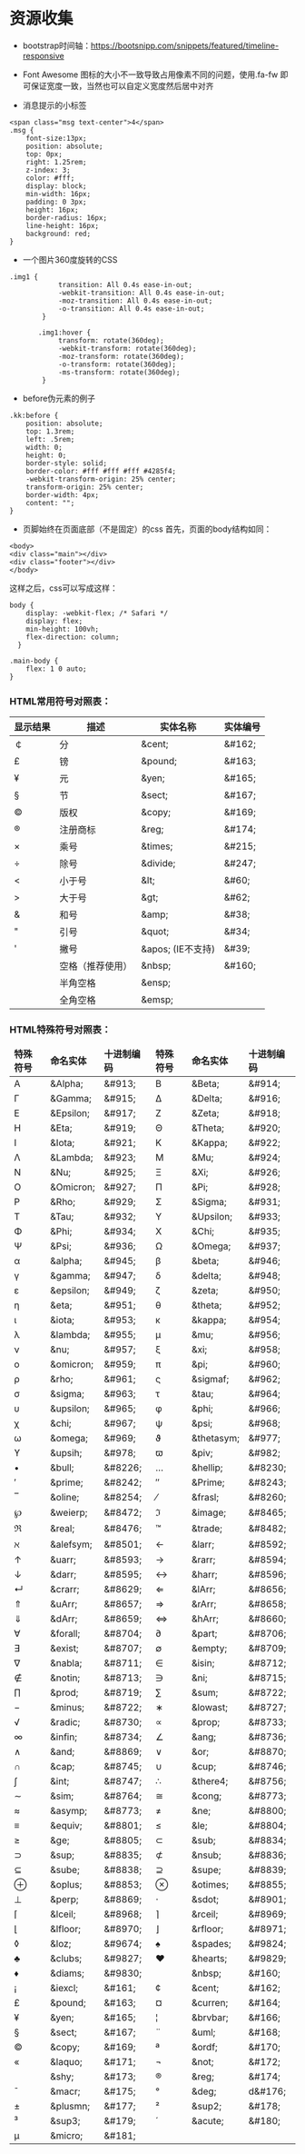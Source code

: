 # 资源收集
- bootstrap时间轴：<https://bootsnipp.com/snippets/featured/timeline-responsive>

- Font Awesome 图标的大小不一致导致占用像素不同的问题，使用.fa-fw 即可保证宽度一致，当然也可以自定义宽度然后居中对齐
- 消息提示的小标签

```
<span class="msg text-center">4</span>
.msg {
    font-size:13px;
    position: absolute;
    top: 0px;
    right: 1.25rem;
    z-index: 3;
    color: #fff;
    display: block;
    min-width: 16px;
    padding: 0 3px;
    height: 16px;
    border-radius: 16px;
    line-height: 16px;
    background: red;
}
```
- 一个图片360度旋转的CSS
```
.img1 {
            transition: All 0.4s ease-in-out;
            -webkit-transition: All 0.4s ease-in-out;
            -moz-transition: All 0.4s ease-in-out;
            -o-transition: All 0.4s ease-in-out;
        }

       .img1:hover {
            transform: rotate(360deg);
            -webkit-transform: rotate(360deg);
            -moz-transform: rotate(360deg);
            -o-transform: rotate(360deg);
            -ms-transform: rotate(360deg);
        }
```
- before伪元素的例子
```
.kk:before {
    position: absolute;
    top: 1.3rem;
    left: .5rem;
    width: 0;
    height: 0;
    border-style: solid;
    border-color: #fff #fff #fff #4285f4;
    -webkit-transform-origin: 25% center;
    transform-origin: 25% center;
    border-width: 4px;
    content: "";
}
```
- 页脚始终在页面底部（不是固定）的css
首先，页面的body结构如同：
```
<body>
<div class="main"></div>
<div class="footer"></div>
</body>
```
这样之后，css可以写成这样：
```
body {
	display: -webkit-flex; /* Safari */
    display: flex;
    min-height: 100vh;
    flex-direction: column;
  }

.main-body {
	flex: 1 0 auto;
}
```

<h3 class="card-title pl-2 title-info">HTML常用符号对照表：</h3>
    <table class="table bg-white table-hover table-bordered text-center table-sm">
        <thead>
        <tr>
            <th><strong>显示结果</strong></th>
            <th><strong>描述</strong></th>
            <th><strong>实体名称</strong></th>
            <th><strong>实体编号</strong></th>
        </tr>
        </thead>
        <tbody>
        <tr>
            <td>￠</td>
            <td>分</td>
            <td>&amp;cent;</td>
            <td>&amp;#162;</td>
        </tr>
        <tr>
            <td>&pound;</td>
            <td>镑</td>
            <td>&amp;pound;</td>
            <td>&amp;#163;</td>
        </tr>
        <tr>
            <td>&yen;</td>
            <td>元</td>
            <td>&amp;yen;</td>
            <td>&amp;#165;</td>
        </tr>
        <tr>
            <td>§</td>
            <td>节</td>
            <td>&amp;sect;</td>
            <td>&amp;#167;</td>
        </tr>
        <tr>
            <td>&copy;</td>
            <td>版权</td>
            <td>&amp;copy;</td>
            <td>&amp;#169;</td>
        </tr>
        <tr>
            <td>&#174;</td>
            <td>注册商标</td>
            <td>&amp;reg;</td>
            <td>&amp;#174;</td>
        </tr>
        <tr>
            <td>×</td>
            <td>乘号</td>
            <td>&amp;times;</td>
            <td>&amp;#215;</td>
        </tr>
        <tr>
            <td>÷</td>
            <td>除号</td>
            <td>&amp;divide;</td>
            <td>&amp;#247;</td>
        </tr>
        <tr>
            <td>&lt;</td>
            <td>小于号</td>
            <td>&amp;lt;</td>
            <td>&amp;#60;</td>
        </tr>
        <tr>
            <td>&gt;</td>
            <td>大于号</td>
            <td>&amp;gt;</td>
            <td>&amp;#62;</td>
        </tr>
        <tr>
            <td>&amp;</td>
            <td>和号</td>
            <td>&amp;amp;</td>
            <td>&amp;#38;</td>
        </tr>
        <tr>
            <td>&quot;</td>
            <td>引号</td>
            <td>&amp;quot;</td>
            <td>&amp;#34;</td>
        </tr>
        <tr>
            <td>'</td>
            <td>撇号&nbsp;</td>
            <td>&amp;apos; (IE不支持)</td>
            <td>&amp;#39;</td>
        </tr>
        <tr>
            <td>&nbsp;</td>
            <td>空格（推荐使用）</td>
            <td>&amp;nbsp;</td>
            <td>&amp;#160;</td>
        </tr>
        <tr>
            <td>&ensp;</td>
            <td>半角空格</td>
            <td>&amp;ensp;</td>
            <td>&nbsp;</td>
        </tr>
        <tr>
            <td>&emsp;</td>
            <td>全角空格</td>
            <td>&amp;emsp;</td>
            <td>&nbsp;</td>
        </tr>
        </tbody>
    </table>
    <h3 class="card-title pl-2 title-info">HTML特殊符号对照表：</h3>
    <table class="table bg-white table-hover table-bordered text-center table-sm">
        <thead>
        <tr>
            <td><strong>特殊符号</strong></td>
            <td><strong>命名实体</strong></td>
            <td><strong>十进制编码</strong></td>
            <td><strong>特殊符号</strong></td>
            <td><strong>命名实体</strong></td>
            <td><strong>十进制编码</strong></td>
        </tr>
        </thead>
        <tbody>
        <tr>
            <td>&Alpha;</td>
            <td>&amp;Alpha;</td>
            <td>&amp;#913;</td>
            <td>&Beta;</td>
            <td>&amp;Beta;</td>
            <td>&amp;#914;</td>
        </tr>
        <tr>
            <td>&Gamma;</td>
            <td>&amp;Gamma;</td>
            <td>&amp;#915;</td>
            <td>&Delta;</td>
            <td>&amp;Delta;</td>
            <td>&amp;#916;</td>
        </tr>
        <tr>
            <td>&Epsilon;</td>
            <td>&amp;Epsilon;</td>
            <td>&amp;#917;</td>
            <td>&Zeta;</td>
            <td>&amp;Zeta;</td>
            <td>&amp;#918;</td>
        </tr>
        <tr>
            <td>&Eta;</td>
            <td>&amp;Eta;</td>
            <td>&amp;#919;</td>
            <td>&Theta;</td>
            <td>&amp;Theta;</td>
            <td>&amp;#920;</td>
        </tr>
        <tr>
            <td>&Iota;</td>
            <td>&amp;Iota;</td>
            <td>&amp;#921;</td>
            <td>&Kappa;</td>
            <td>&amp;Kappa;</td>
            <td>&amp;#922;</td>
        </tr>
        <tr>
            <td>&Lambda;</td>
            <td>&amp;Lambda;</td>
            <td>&amp;#923;</td>
            <td>&Mu;</td>
            <td>&amp;Mu;</td>
            <td>&amp;#924;</td>
        </tr>
        <tr>
            <td>&Nu;</td>
            <td>&amp;Nu;</td>
            <td>&amp;#925;</td>
            <td>&Xi;</td>
            <td>&amp;Xi;</td>
            <td>&amp;#926;</td>
        </tr>
        <tr>
            <td>&Omicron;</td>
            <td>&amp;Omicron;</td>
            <td>&amp;#927;</td>
            <td>&Pi;</td>
            <td>&amp;Pi;</td>
            <td>&amp;#928;</td>
        </tr>
        <tr>
            <td>&Rho;</td>
            <td>&amp;Rho;</td>
            <td>&amp;#929;</td>
            <td>&Sigma;</td>
            <td>&amp;Sigma;</td>
            <td>&amp;#931;</td>
        </tr>
        <tr>
            <td>&Tau;</td>
            <td>&amp;Tau;</td>
            <td>&amp;#932;</td>
            <td>&Upsilon;</td>
            <td>&amp;Upsilon;</td>
            <td>&amp;#933;</td>
        </tr>
        <tr>
            <td>&Phi;</td>
            <td>&amp;Phi;</td>
            <td>&amp;#934;</td>
            <td>&Chi;</td>
            <td>&amp;Chi;</td>
            <td>&amp;#935;</td>
        </tr>
        <tr>
            <td>&Psi;</td>
            <td>&amp;Psi;</td>
            <td>&amp;#936;</td>
            <td>&Omega;</td>
            <td>&amp;Omega;</td>
            <td>&amp;#937;</td>
        </tr>
        <tr>
            <td>&alpha;</td>
            <td>&amp;alpha;</td>
            <td>&amp;#945;</td>
            <td>&beta;</td>
            <td>&amp;beta;</td>
            <td>&amp;#946;</td>
        </tr>
        <tr>
            <td>&gamma;</td>
            <td>&amp;gamma;</td>
            <td>&amp;#947;</td>
            <td>&delta;</td>
            <td>&amp;delta;</td>
            <td>&amp;#948;</td>
        </tr>
        <tr>
            <td>&epsilon;</td>
            <td>&amp;epsilon;</td>
            <td>&amp;#949;</td>
            <td>&zeta;</td>
            <td>&amp;zeta;</td>
            <td>&amp;#950;</td>
        </tr>
        <tr>
            <td>&eta;</td>
            <td>&amp;eta;</td>
            <td>&amp;#951;</td>
            <td>&theta;</td>
            <td>&amp;theta;</td>
            <td>&amp;#952;</td>
        </tr>
        <tr>
            <td>&iota;</td>
            <td>&amp;iota;</td>
            <td>&amp;#953;</td>
            <td>&kappa;</td>
            <td>&amp;kappa;</td>
            <td>&amp;#954;</td>
        </tr>
        <tr>
            <td>&lambda;</td>
            <td>&amp;lambda;</td>
            <td>&amp;#955;</td>
            <td>&mu;</td>
            <td>&amp;mu;</td>
            <td>&amp;#956;</td>
        </tr>
        <tr>
            <td>&nu;</td>
            <td>&amp;nu;</td>
            <td>&amp;#957;</td>
            <td>&xi;</td>
            <td>&amp;xi;</td>
            <td>&amp;#958;</td>
        </tr>
        <tr>
            <td>&omicron;</td>
            <td>&amp;omicron;</td>
            <td>&amp;#959;</td>
            <td>&pi;</td>
            <td>&amp;pi;</td>
            <td>&amp;#960;</td>
        </tr>
        <tr>
            <td>&rho;</td>
            <td>&amp;rho;</td>
            <td>&amp;#961;</td>
            <td>&sigmaf;</td>
            <td>&amp;sigmaf;</td>
            <td>&amp;#962;</td>
        </tr>
        <tr>
            <td>&sigma;</td>
            <td>&amp;sigma;</td>
            <td>&amp;#963;</td>
            <td>&tau;</td>
            <td>&amp;tau;</td>
            <td>&amp;#964;</td>
        </tr>
        <tr>
            <td>&upsilon;</td>
            <td>&amp;upsilon;</td>
            <td>&amp;#965;</td>
            <td>&phi;</td>
            <td>&amp;phi;</td>
            <td>&amp;#966;</td>
        </tr>
        <tr>
            <td>&chi;</td>
            <td>&amp;chi;</td>
            <td>&amp;#967;</td>
            <td>&psi;</td>
            <td>&amp;psi;</td>
            <td>&amp;#968;</td>
        </tr>
        <tr>
            <td>&omega;</td>
            <td>&amp;omega;</td>
            <td>&amp;#969;</td>
            <td>&thetasym;</td>
            <td>&amp;thetasym;</td>
            <td>&amp;#977;</td>
        </tr>
        <tr>
            <td>&upsih;</td>
            <td>&amp;upsih;</td>
            <td>&amp;#978;</td>
            <td>&piv;</td>
            <td>&amp;piv;</td>
            <td>&amp;#982;</td>
        </tr>
        <tr>
            <td>&bull;</td>
            <td>&amp;bull;</td>
            <td>&amp;#8226;</td>
            <td>&hellip;</td>
            <td>&amp;hellip;</td>
            <td>&amp;#8230;</td>
        </tr>
        <tr>
            <td>&prime;</td>
            <td>&amp;prime;</td>
            <td>&amp;#8242;</td>
            <td>&Prime;</td>
            <td>&amp;Prime;</td>
            <td>&amp;#8243;</td>
        </tr>
        <tr>
            <td>&oline;</td>
            <td>&amp;oline;</td>
            <td>&amp;#8254;</td>
            <td>&frasl;</td>
            <td>&amp;frasl;</td>
            <td>&amp;#8260;</td>
        </tr>
        <tr>
            <td>&weierp;</td>
            <td>&amp;weierp;</td>
            <td>&amp;#8472;</td>
            <td>&image;</td>
            <td>&amp;image;</td>
            <td>&amp;#8465;</td>
        </tr>
        <tr>
            <td>&real;</td>
            <td>&amp;real;</td>
            <td>&amp;#8476;</td>
            <td>&trade;</td>
            <td>&amp;trade;</td>
            <td>&amp;#8482;</td>
        </tr>
        <tr>
            <td>&alefsym;</td>
            <td>&amp;alefsym;</td>
            <td>&amp;#8501;</td>
            <td>&larr;</td>
            <td>&amp;larr;</td>
            <td>&amp;#8592;</td>
        </tr>
        <tr>
            <td>&uarr;</td>
            <td>&amp;uarr;</td>
            <td>&amp;#8593;</td>
            <td>&rarr;</td>
            <td>&amp;rarr;</td>
            <td>&amp;#8594;</td>
        </tr>
        <tr>
            <td>&darr;</td>
            <td>&amp;darr;</td>
            <td>&amp;#8595;</td>
            <td>&harr;</td>
            <td>&amp;harr;</td>
            <td>&amp;#8596;</td>
        </tr>
        <tr>
            <td>&crarr;</td>
            <td>&amp;crarr;</td>
            <td>&amp;#8629;</td>
            <td>&lArr;</td>
            <td>&amp;lArr;</td>
            <td>&amp;#8656;</td>
        </tr>
        <tr>
            <td>&uArr;</td>
            <td>&amp;uArr;</td>
            <td>&amp;#8657;</td>
            <td>&rArr;</td>
            <td>&amp;rArr;</td>
            <td>&amp;#8658;</td>
        </tr>
        <tr>
            <td>&dArr;</td>
            <td>&amp;dArr;</td>
            <td>&amp;#8659;</td>
            <td>&hArr;</td>
            <td>&amp;hArr;</td>
            <td>&amp;#8660;</td>
        </tr>
        <tr>
            <td>&forall;</td>
            <td>&amp;forall;</td>
            <td>&amp;#8704;</td>
            <td>&part;</td>
            <td>&amp;part;</td>
            <td>&amp;#8706;</td>
        </tr>
        <tr>
            <td>&exist;</td>
            <td>&amp;exist;</td>
            <td>&amp;#8707;</td>
            <td>&empty;</td>
            <td>&amp;empty;</td>
            <td>&amp;#8709;</td>
        </tr>
        <tr>
            <td>&nabla;</td>
            <td>&amp;nabla;</td>
            <td>&amp;#8711;</td>
            <td>&isin;</td>
            <td>&amp;isin;</td>
            <td>&amp;#8712;</td>
        </tr>
        <tr>
            <td>&notin;</td>
            <td>&amp;notin;</td>
            <td>&amp;#8713;</td>
            <td>&ni;</td>
            <td>&amp;ni;</td>
            <td>&amp;#8715;</td>
        </tr>
        <tr>
            <td>&prod;</td>
            <td>&amp;prod;</td>
            <td>&amp;#8719;</td>
            <td>&sum;</td>
            <td>&amp;sum;</td>
            <td>&amp;#8722;</td>
        </tr>
        <tr>
            <td>&minus;</td>
            <td>&amp;minus;</td>
            <td>&amp;#8722;</td>
            <td>&lowast;</td>
            <td>&amp;lowast;</td>
            <td>&amp;#8727;</td>
        </tr>
        <tr>
            <td>&radic;</td>
            <td>&amp;radic;</td>
            <td>&amp;#8730;</td>
            <td>&prop;</td>
            <td>&amp;prop;</td>
            <td>&amp;#8733;</td>
        </tr>
        <tr>
            <td>&infin;</td>
            <td>&amp;infin;</td>
            <td>&amp;#8734;</td>
            <td>&ang;</td>
            <td>&amp;ang;</td>
            <td>&amp;#8736;</td>
        </tr>
        <tr>
            <td>&and;</td>
            <td>&amp;and;</td>
            <td>&amp;#8869;</td>
            <td>&or;</td>
            <td>&amp;or;</td>
            <td>&amp;#8870;</td>
        </tr>
        <tr>
            <td>&cap;</td>
            <td>&amp;cap;</td>
            <td>&amp;#8745;</td>
            <td>&cup;</td>
            <td>&amp;cup;</td>
            <td>&amp;#8746;</td>
        </tr>
        <tr>
            <td>&int;</td>
            <td>&amp;int;</td>
            <td>&amp;#8747;</td>
            <td>&there4;</td>
            <td>&amp;there4;</td>
            <td>&amp;#8756;</td>
        </tr>
        <tr>
            <td>&sim;</td>
            <td>&amp;sim;</td>
            <td>&amp;#8764;</td>
            <td>&cong;</td>
            <td>&amp;cong;</td>
            <td>&amp;#8773;</td>
        </tr>
        <tr>
            <td>&asymp;</td>
            <td>&amp;asymp;</td>
            <td>&amp;#8773;</td>
            <td>&ne;</td>
            <td>&amp;ne;</td>
            <td>&amp;#8800;</td>
        </tr>
        <tr>
            <td>&equiv;</td>
            <td>&amp;equiv;</td>
            <td>&amp;#8801;</td>
            <td>&le;</td>
            <td>&amp;le;</td>
            <td>&amp;#8804;</td>
        </tr>
        <tr>
            <td>&ge;</td>
            <td>&amp;ge;</td>
            <td>&amp;#8805;</td>
            <td>&sub;</td>
            <td>&amp;sub;</td>
            <td>&amp;#8834;</td>
        </tr>
        <tr>
            <td>&sup;</td>
            <td>&amp;sup;</td>
            <td>&amp;#8835;</td>
            <td>&nsub;</td>
            <td>&amp;nsub;</td>
            <td>&amp;#8836;</td>
        </tr>
        <tr>
            <td>&sube;</td>
            <td>&amp;sube;</td>
            <td>&amp;#8838;</td>
            <td>&supe;</td>
            <td>&amp;supe;</td>
            <td>&amp;#8839;</td>
        </tr>
        <tr>
            <td>&oplus;</td>
            <td>&amp;oplus;</td>
            <td>&amp;#8853;</td>
            <td>&otimes;</td>
            <td>&amp;otimes;</td>
            <td>&amp;#8855;</td>
        </tr>
        <tr>
            <td>&perp;</td>
            <td>&amp;perp;</td>
            <td>&amp;#8869;</td>
            <td>&sdot;</td>
            <td>&amp;sdot;</td>
            <td>&amp;#8901;</td>
        </tr>
        <tr>
            <td>&lceil;</td>
            <td>&amp;lceil;</td>
            <td>&amp;#8968;</td>
            <td>&rceil;</td>
            <td>&amp;rceil;</td>
            <td>&amp;#8969;</td>
        </tr>
        <tr>
            <td>&lfloor;</td>
            <td>&amp;lfloor;</td>
            <td>&amp;#8970;</td>
            <td>&rfloor;</td>
            <td>&amp;rfloor;</td>
            <td>&amp;#8971;</td>
        </tr>
        <tr>
            <td>&loz;</td>
            <td>&amp;loz;</td>
            <td>&amp;#9674;</td>
            <td>&spades;</td>
            <td>&amp;spades;</td>
            <td>&amp;#9824;</td>
        </tr>
        <tr>
            <td>&clubs;</td>
            <td>&amp;clubs;</td>
            <td>&amp;#9827;</td>
            <td>&hearts;</td>
            <td>&amp;hearts;</td>
            <td>&amp;#9829;</td>
        </tr>
        <tr>
            <td>&diams;</td>
            <td>&amp;diams;</td>
            <td>&amp;#9830;</td>
            <td></td>
            <td>&amp;nbsp;</td>
            <td>&amp;#160;</td>
        </tr>
        <tr>
            <td>&iexcl;</td>
            <td>&amp;iexcl;</td>
            <td>&amp;#161;</td>
            <td>&cent;</td>
            <td>&amp;cent;</td>
            <td>&amp;#162;</td>
        </tr>
        <tr>
            <td>&pound;</td>
            <td>&amp;pound;</td>
            <td>&amp;#163;</td>
            <td>&curren;</td>
            <td>&amp;curren;</td>
            <td>&amp;#164;</td>
        </tr>
        <tr>
            <td>&yen;</td>
            <td>&amp;yen;</td>
            <td>&amp;#165;</td>
            <td>&brvbar;</td>
            <td>&amp;brvbar;</td>
            <td>&amp;#166;</td>
        </tr>
        <tr>
            <td>&sect;</td>
            <td>&amp;sect;</td>
            <td>&amp;#167;</td>
            <td>&uml;</td>
            <td>&amp;uml;</td>
            <td>&amp;#168;</td>
        </tr>
        <tr>
            <td>&copy;</td>
            <td>&amp;copy;</td>
            <td>&amp;#169;</td>
            <td>&ordf;</td>
            <td>&amp;ordf;</td>
            <td>&amp;#170;</td>
        </tr>
        <tr>
            <td>&laquo;</td>
            <td>&amp;laquo;</td>
            <td>&amp;#171;</td>
            <td>&not;</td>
            <td>&amp;not;</td>
            <td>&amp;#172;</td>
        </tr>
        <tr>
            <td>&shy;</td>
            <td>&amp;shy;</td>
            <td>&amp;#173;</td>
            <td>&reg;</td>
            <td>&amp;reg;</td>
            <td>&amp;#174;</td>
        </tr>
        <tr>
            <td>&macr;</td>
            <td>&amp;macr;</td>
            <td>&amp;#175;</td>
            <td>&deg;</td>
            <td>&amp;deg;</td>
            <td>d&amp;#176;</td>
        </tr>
        <tr>
            <td>&plusmn;</td>
            <td>&amp;plusmn;</td>
            <td>&amp;#177;</td>
            <td>&sup2;</td>
            <td>&amp;sup2;</td>
            <td>&amp;#178;</td>
        </tr>
        <tr>
            <td>&sup3;</td>
            <td>&amp;sup3;</td>
            <td>&amp;#179;</td>
            <td>&acute;</td>
            <td>&amp;acute;</td>
            <td>&amp;#180;</td>
        </tr>
        <tr>
            <td>&micro;</td>
            <td>&amp;micro;</td>
            <td>&amp;#181;</td>
            <td></td>
            <td></td>
            <td></td>
        </tr>
        </tbody>
    </table>

